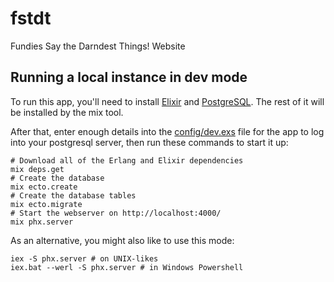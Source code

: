 # fstdt
Fundies Say the Darndest Things! Website

## Running a local instance in dev mode

To run this app, you'll need to install [Elixir] and [PostgreSQL].
The rest of it will be installed by the mix tool.

[Elixir]: https://elixir-lang.org/
[PostgreSQL]: https://postgresql.org/

After that, enter enough details into the [config/dev.exs] file for the app to log into your postgresql server,
then run these commands to start it up:

    # Download all of the Erlang and Elixir dependencies
    mix deps.get
    # Create the database
    mix ecto.create
    # Create the database tables
    mix ecto.migrate
    # Start the webserver on http://localhost:4000/
    mix phx.server

As an alternative, you might also like to use this mode:

    iex -S phx.server # on UNIX-likes
    iex.bat --werl -S phx.server # in Windows Powershell

[config/dev.exs]: https://github.com/FSTDT/fstdt/blob/master/config/dev.exs
